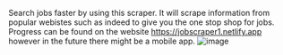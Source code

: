 Search jobs faster by using this scraper. It will scrape information from popular webistes such as indeed to give you the one stop shop for jobs. Progress can be found on the website https://jobscraper1.netlify.app however in the future there might be a mobile app.
![image](https://github.com/user-attachments/assets/3ca32735-496b-48b9-bed8-5cb2a106f8d1)
